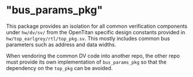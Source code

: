 # "bus_params_pkg"

This package provides an isolation for all common verification components under
`hw/dv/sv/` from the OpenTitan specific design constants provided in
`hw/top_earlgrey/rtl/top_pkg.sv`. This mostly includes common bus parameters
such as address and data widths.

When vendoring the common DV code into another repo, the other repo must
provide its own implementation of `bus_params_pkg` so that the
dependency on the `top_pkg` can be avoided.
